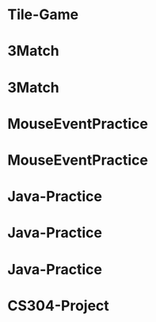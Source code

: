 # Tile-Game
# 3Match
# 3Match
# MouseEventPractice
# MouseEventPractice
# Java-Practice
# Java-Practice
# Java-Practice
# CS304-Project
